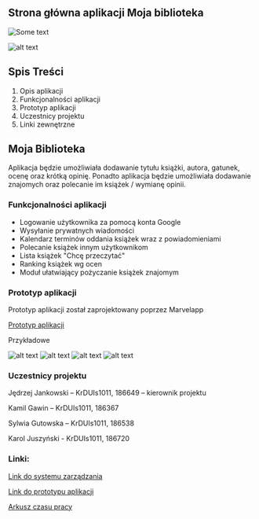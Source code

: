 ## Strona główna aplikacji Moja biblioteka
![Some text]({{site.url}}{{site.baseurl}}/www/assets/logo1.png)

![alt text](https://github.com/jedjankowski/bibliotekaBAI/blob/master/www/img/logo1.png)

## Spis Treści
1. Opis aplikacji
2. Funkcjonalności aplikacji
3. Prototyp aplikacji
4. Uczestnicy projektu
5. Linki zewnętrzne

## Moja Biblioteka

Aplikacja będzie umożliwiała dodawanie tytułu książki, autora, gatunek, ocenę oraz krótką opinię. Ponadto aplikacja będzie umożliwiała dodawanie znajomych oraz polecanie im książek / wymianę opinii.

### Funkcjonalności aplikacji

- Logowanie użytkownika za pomocą konta Google
- Wysyłanie prywatnych wiadomości
- Kalendarz terminów oddania książek wraz z powiadomieniami
- Polecanie książek innym użytkownikom
- Lista książek "Chcę przeczytać"
- Ranking książek wg ocen
- Moduł ułatwiający pożyczanie książek znajomym

### Prototyp aplikacji
Prototyp aplikacji został zaprojektowany poprzez Marvelapp

[Prototyp aplikacji](https://marvelapp.com/16c315gg)

Przykładowe

![alt text](https://github.com/jedjankowski/bibliotekaBAI/blob/master/www/img/prototyp1.png)
![alt text](https://github.com/jedjankowski/bibliotekaBAI/blob/master/www/img/prototyp2.png)
![alt text](https://github.com/jedjankowski/bibliotekaBAI/blob/master/www/img/prototyp3.png)
![alt text](https://github.com/jedjankowski/bibliotekaBAI/blob/master/www/img/prototyp4.png)


### Uczestnicy projektu

Jędrzej Jankowski – KrDUIs1011, 186649 – kierownik projektu

Kamil Gawin – KrDUIs1011, 186367

Sylwia Gutowska – KrDUIs1011, 186538

Karol Juszyński - KrDUIs1011, 186720

### Linki:

[Link do systemu zarządzania](https://trello.com/b/WqMTaqqC/bai-projekt)

[Link do prototypu aplikacji](https://marvelapp.com/16c315gg)

[Arkusz czasu pracy]()



